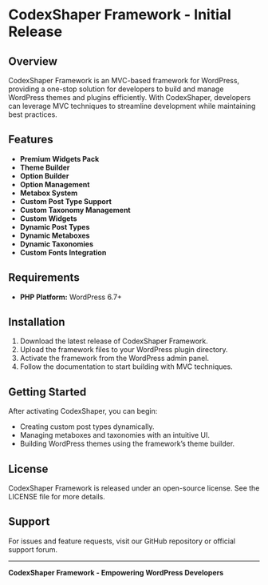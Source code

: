 # CodexShaper Framework - Initial Release

## Overview
CodexShaper Framework is an MVC-based framework for WordPress, providing a one-stop solution for developers to build and manage WordPress themes and plugins efficiently. With CodexShaper, developers can leverage MVC techniques to streamline development while maintaining best practices.

## Features
- **Premium Widgets Pack**  
- **Theme Builder**  
- **Option Builder**  
- **Option Management**  
- **Metabox System**  
- **Custom Post Type Support**  
- **Custom Taxonomy Management**  
- **Custom Widgets**  
- **Dynamic Post Types**  
- **Dynamic Metaboxes**  
- **Dynamic Taxonomies**  
- **Custom Fonts Integration**  

## Requirements
- **PHP Platform:** WordPress 6.7+

## Installation
1. Download the latest release of CodexShaper Framework.
2. Upload the framework files to your WordPress plugin directory.
3. Activate the framework from the WordPress admin panel.
4. Follow the documentation to start building with MVC techniques.

## Getting Started
After activating CodexShaper, you can begin:
- Creating custom post types dynamically.
- Managing metaboxes and taxonomies with an intuitive UI.
- Building WordPress themes using the framework’s theme builder.

## License
CodexShaper Framework is released under an open-source license. See the LICENSE file for more details.

## Support
For issues and feature requests, visit our GitHub repository or official support forum.

---
**CodexShaper Framework - Empowering WordPress Developers**
